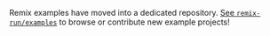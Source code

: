 Remix examples have moved into a dedicated repository. [See `remix-run/examples`](https://github.com/remix-run/examples) to browse or contribute new example projects!
